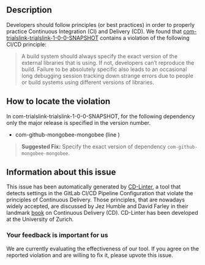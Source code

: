 
## Description
Developers should follow principles (or best practices) in order to properly practice Continuous Integration (CI) and Delivery (CD).
We found that [com-trialslink-trialslink-1-0-0-SNAPSHOT](https://gitlab.com/ucl-peach-public/trialslink/blob/master/.gitlab-ci.yml) contains a violation of the following CI/CD principle:

> A build system should always specify the exact version of the external libraries that is using.
If not, developers can’t reproduce the build. Failure to be absolutely specific also leads to an occasional long debugging session tracking down strange errors due to people or build systems using different versions of libraries.

## How to locate the violation

In com-trialslink-trialslink-1-0-0-SNAPSHOT, for the following dependency only the major release is specified in the version number.

* com-github-mongobee-mongobee (line )

> **Suggested Fix:** Specify the exact version of dependency `com-github-mongobee-mongobee`.

## Information about this issue

This issue has been automatically generated by [CD-Linter](https://gitlab.com/Jancso/configuration-analytics), a tool that detects settings in the GitLab CI/CD Pipeline Configuration that violate the principles of Continuous Delivery. Those principles, that are nowadays widely accepted, are discussed by Jez Humble and David Farley in their landmark [book](https://www.oreilly.com/library/view/continuous-delivery-reliable/9780321670250/) on Continuous Delivery (CD). CD-Linter has been developed at the University of Zurich.

### Your feedback is important for us
We are currently evaluating the effectiveness of our tool. If you agree on the reported violation and are willing to fix it, please upvote this issue.